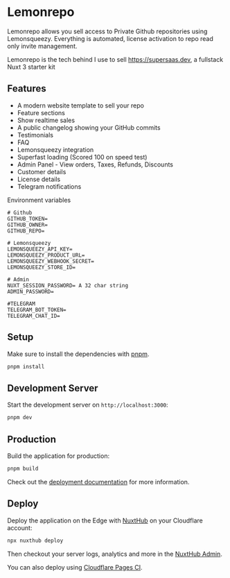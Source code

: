 # Lemonrepo

Lemonrepo allows you sell access to Private Github repositories using Lemonsqueezy. Everything is automated, license activation to repo read only invite management.

Lemonrepo is the tech behind I use to sell https://supersaas.dev, a fullstack Nuxt 3 starter kit

## Features

- A modern website template to sell your repo
- Feature sections
- Show realtime sales
- A public changelog showing your GitHub commits
- Testimonials
- FAQ
- Lemonsqueezy integration
- Superfast loading (Scored 100 on speed test)
- Admin Panel - View orders, Taxes, Refunds, Discounts
- Customer details
- License details
- Telegram notifications

Environment variables

```env
# Github
GITHUB_TOKEN=
GITHUB_OWNER=
GITHUB_REPO=

# Lemonsqueezy
LEMONSQUEEZY_API_KEY=
LEMONSQUEEZY_PRODUCT_URL=
LEMONSQUEEZY_WEBHOOK_SECRET=
LEMONSQUEEZY_STORE_ID=

# Admin
NUXT_SESSION_PASSWORD= A 32 char string
ADMIN_PASSWORD=

#TELEGRAM
TELEGRAM_BOT_TOKEN=
TELEGRAM_CHAT_ID=
```


## Setup

Make sure to install the dependencies with [pnpm](https://pnpm.io).

```bash
pnpm install
```

## Development Server

Start the development server on `http://localhost:3000`:

```bash
pnpm dev
```

## Production

Build the application for production:

```bash
pnpm build
```

Check out the [deployment documentation](https://hub.nuxt.com/docs/getting-started/deploy) for more information.

## Deploy

Deploy the application on the Edge with [NuxtHub](https://hub.nuxt.com) on your Cloudflare account:

```bash
npx nuxthub deploy
```

Then checkout your server logs, analytics and more in the [NuxtHub Admin](https://admin.hub.nuxt.com).

You can also deploy using [Cloudflare Pages CI](https://hub.nuxt.com/docs/getting-started/deploy#cloudflare-pages-ci).

